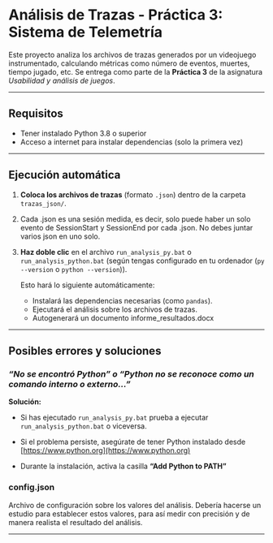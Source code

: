 # Análisis de Trazas - Práctica 3: Sistema de Telemetría

Este proyecto analiza los archivos de trazas generados por un videojuego instrumentado, calculando métricas como número de eventos, muertes, tiempo jugado, etc. Se entrega como parte de la **Práctica 3** de la asignatura *Usabilidad y análisis de juegos*.

---

## Requisitos

- Tener instalado Python 3.8 o superior
- Acceso a internet para instalar dependencias (solo la primera vez)

---

## Ejecución automática

1. **Coloca los archivos de trazas** (formato `.json`) dentro de la carpeta `trazas_json/`.

2. Cada .json es una sesión medida, es decir, solo puede haber un solo evento de SessionStart y SessionEnd por cada .json. No debes juntar varios json en uno solo.

3. **Haz doble clic** en el archivo `run_analysis_py.bat` o `run_analysis_python.bat` (según tengas configurado en tu ordenador (`py --version` o `python --version`)).

   Esto hará lo siguiente automáticamente:
   - Instalará las dependencias necesarias (como `pandas`).
   - Ejecutará el análisis sobre los archivos de trazas.
   - Autogenerará un documento informe_resultados.docx

---

## Posibles errores y soluciones

### *“No se encontró Python” o “Python no se reconoce como un comando interno o externo...”*

**Solución:**
- Si has ejecutado `run_analysis_py.bat` prueba a ejecutar `run_analysis_python.bat` o viceversa.

- Si el problema persiste, asegúrate de tener Python instalado desde [https://www.python.org](https://www.python.org)
- Durante la instalación, activa la casilla **“Add Python to PATH”**

### config.json
Archivo de configuración sobre los valores del análisis. Debería hacerse un estudio para establecer estos valores, para así medir con precisión y de manera realista el resultado del análisis.

---
